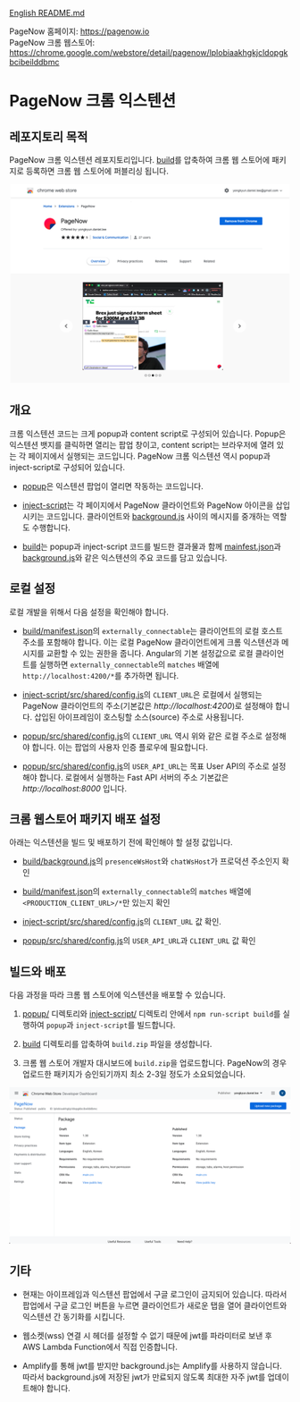 [English README.md](./README.md)

PageNow 홈페이지: https://pagenow.io <br/>
PageNow 크롬 웹스토어: https://chrome.google.com/webstore/detail/pagenow/lplobiaakhgkjcldopgkbcibeilddbmc

# PageNow 크롬 익스텐션

## 레포지토리 목적

PageNow 크롬 익스텐션 레포지토리입니다. [build](./build/)를 압축하여 크롬 웹 스토어에 패키지로 등록하면 크롬 웹 스토어에 퍼블리싱 됩니다.

<p align="center">
<img src="./images/chrome_store_image.png" width = "500"/>
</p>

## 개요

크롬 익스텐션 코드는 크게 popup과 content script로 구성되어 있습니다. Popup은 익스텐션 뱃지를 클릭하면 열리는 팝업 창이고, content script는 브라우저에 열려 있는 각 페이지에서 실행되는 코드입니다. PageNow 크롬 익스텐션 역시 popup과 inject-script로 구성되어 있습니다.

* [popup](./popup/)은 익스텐션 팝업이 열리면 작동하는 코드입니다.

* [inject-script](./inject-script)는 각 페이지에서 PageNow 클라이언트와 PageNow 아이콘을 삽입시키는 코드입니다. 클라이언트와 [background.js](./build/background.js) 사이의 메시지를 중개하는 역할도 수행합니다.

* [build](./build/)는 popup과 inject-script 코드를 빌드한 결과물과 함께 [mainfest.json](./build/manifest.json)과 [background.js](./build/background.js)와 같은 익스텐션의 주요 코드를 담고 있습니다.

## 로컬 설정

로컬 개발을 위해서 다음 설정을 확인해야 합니다.

* [build/manifest.json](./build/manifest.json)의 `externally_connectable`는 클라이언트의 로컬 호스트 주소를 포함해야 합니다. 이는 로컬 PageNow 클라이언트에게 크롬 익스텐션과 메시지를 교환할 수 있는 권한을 줍니다. Angular의 기본 설정값으로 로컬 클라이언트를 실행하면 `externally_connectable`의 `matches` 배열에 `http://localhost:4200/*`를 추가하면 됩니다.

* [inject-script/src/shared/config.js](./inject-script/src/shared/config.js)의 `CLIENT_URL`은 로컬에서 실행되는 PageNow 클라이언트의 주소(기본값은 *http://localhost:4200*)로 설정해야 합니다. 삽입된 아이프레임이 호스팅할 소스(source) 주소로 사용됩니다.

* [popup/src/shared/config.js](./popup/src/shared/config.js)의 `CLIENT_URL` 역시 위와 같은 로컬 주소로 설정해야 합니다. 이는 팝업의 사용자 인증 플로우에 필요합니다.

* [popup/src/shared/config.js](./popup/src/shared/config.js)의 `USER_API_URL`는 목표 User API의 주소로 설정해야 합니다. 로컬에서 실행하는 Fast API 서버의 주소 기본값은 *http://localhost:8000* 입니다.

## 크롬 웹스토어 패키지 배포 설정

아래는 익스텐션을 빌드 및 배포하기 전에 확인해야 할 설정 값입니다.

* [build/background.js](./build/background.js)의 `presenceWsHost`와 `chatWsHost`가 프로덕션 주소인지 확인

* [build/manifest.json](./build/manifest.json)의 `externally_connectable`의 `matches` 배열에 `<PRODUCTION_CLIENT_URL>/*`만 있는지 확인

* [inject-script/src/shared/config.js](./inject-script/src/shared/config.js)의 `CLIENT_URL` 값 확인.

* [popup/src/shared/config.js](./popup/src/shared/config.js)의 `USER_API_URL`과 `CLIENT_URL` 값 확인

## 빌드와 배포

다음 과정을 따라 크롬 웹 스토어에 익스텐션을 배포할 수 있습니다.

1. [popup/](./popup/) 디렉토리와 [inject-script/](./inject-script/) 디렉토리 안에서 ```npm run-script build```를 실행하여 `popup`과 `inject-script`를 빌드합니다.

2. [build](./build/) 디렉토리를 압축하여 `build.zip` 파일을 생성합니다.

3. 크롬 웹 스토어 개발자 대시보드에 `build.zip`을 업로드합니다. PageNow의 경우 업로드한 패키지가 승인되기까지 최소 2-3일 정도가 소요되었습니다.

<p align="center">
<img src="./images/chrome_web_store_developer_dashboard.png" width = "600"/>
</p>

## 기타

* 현재는 아이프레임과 익스텐션 팝업에서 구글 로그인이 금지되어 있습니다. 따라서 팝업에서 구글 로그인 버튼을 누르면 클라이언트가 새로운 탭을 열어 클라이언트와 익스텐션 간 동기화를 시킵니다.

* 웹소켓(wss) 연결 시 헤더를 설정할 수 없기 때문에 jwt를 파라미터로 보낸 후 AWS Lambda Function에서 직접 인증합니다.

* Amplify를 통해 jwt를 받지만 background.js는 Amplify를 사용하지 않습니다. 따라서 background.js에 저장된 jwt가 만료되지 않도록 최대한 자주 jwt를 업데이트해야 합니다.
